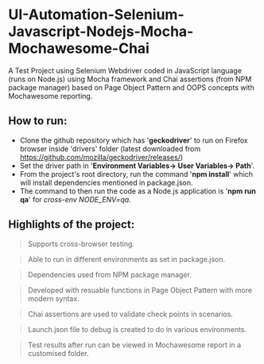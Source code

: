 # UI-Automation-Selenium-Javascript-Nodejs-Mocha-Mochawesome-Chai
A Test Project using Selenium Webdriver coded in JavaScript language (runs on Node.js) using Mocha framework and Chai assertions (from NPM package manager) based on Page Object Pattern and OOPS concepts with Mochawesome reporting.

## How to run:

* Clone the github repository which has '**geckodriver**' to run on Firefox browser inside 'drivers' folder (latest downloaded from https://github.com/mozilla/geckodriver/releases/)
* Set the driver path in '**Environment Variables-> User Variables-> Path**'.
* From the project's root directory, run the command '**npm install**' which will install dependencies mentioned in package.json.
* The command to then run the code as a Node.js application is '**npm run qa**' for *cross-env NODE_ENV=qa*.

## Highlights of the project:

> Supports cross-browser testing.

> Able to run in different environments as set in package.json.

> Dependencies used from NPM package manager.

> Developed with resuable functions in Page Object Pattern with more modern syntax.

> Chai assertions are used to validate check points in scenarios.

> Launch.json file to debug is created to do in various environments.

> Test results after run can be viewed in Mochawesome report in a customised folder.
